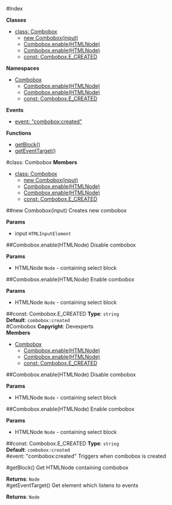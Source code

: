 #Index

**Classes**

* [class: Combobox](#Combobox)
  * [new Combobox(input)](#new_Combobox)
  * [Combobox.enable(HTMLNode)](#Combobox.enable)
  * [Combobox.enable(HTMLNode)](#Combobox.enable)
  * [const: Combobox.E_CREATED](#Combobox.E_CREATED)

**Namespaces**

* [Combobox](#Combobox)
  * [Combobox.enable(HTMLNode)](#Combobox.enable)
  * [Combobox.enable(HTMLNode)](#Combobox.enable)
  * [const: Combobox.E_CREATED](#Combobox.E_CREATED)

**Events**

* [event: "combobox:created"](#combobox_created)

**Functions**

* [getBlock()](#getBlock)
* [getEventTarget()](#getEventTarget)
 
<a name="Combobox"></a>
#class: Combobox
**Members**

* [class: Combobox](#Combobox)
  * [new Combobox(input)](#new_Combobox)
  * [Combobox.enable(HTMLNode)](#Combobox.enable)
  * [Combobox.enable(HTMLNode)](#Combobox.enable)
  * [const: Combobox.E_CREATED](#Combobox.E_CREATED)

<a name="new_Combobox"></a>
##new Combobox(input)
Creates new combobox

**Params**

- input `HTMLInputElement`  

<a name="Combobox.enable"></a>
##Combobox.enable(HTMLNode)
Disable combobox

**Params**

- HTMLNode `Node` - containing select block  

<a name="Combobox.enable"></a>
##Combobox.enable(HTMLNode)
Enable combobox

**Params**

- HTMLNode `Node` - containing select block  

<a name="Combobox.E_CREATED"></a>
##const: Combobox.E_CREATED
**Type**: `string`  
**Default**: `combobox:created`  
<a name="Combobox"></a>
#Combobox
**Copyright**: Devexperts  
**Members**

* [Combobox](#Combobox)
  * [Combobox.enable(HTMLNode)](#Combobox.enable)
  * [Combobox.enable(HTMLNode)](#Combobox.enable)
  * [const: Combobox.E_CREATED](#Combobox.E_CREATED)

<a name="Combobox.enable"></a>
##Combobox.enable(HTMLNode)
Disable combobox

**Params**

- HTMLNode `Node` - containing select block  

<a name="Combobox.enable"></a>
##Combobox.enable(HTMLNode)
Enable combobox

**Params**

- HTMLNode `Node` - containing select block  

<a name="Combobox.E_CREATED"></a>
##const: Combobox.E_CREATED
**Type**: `string`  
**Default**: `combobox:created`  
<a name="combobox_created"></a>
#event: "combobox:created"
Triggers when combobox is created

<a name="getBlock"></a>
#getBlock()
Get HTMLNode containing combobox

**Returns**: `Node`  
<a name="getEventTarget"></a>
#getEventTarget()
Get element which listens to events

**Returns**: `Node`  
